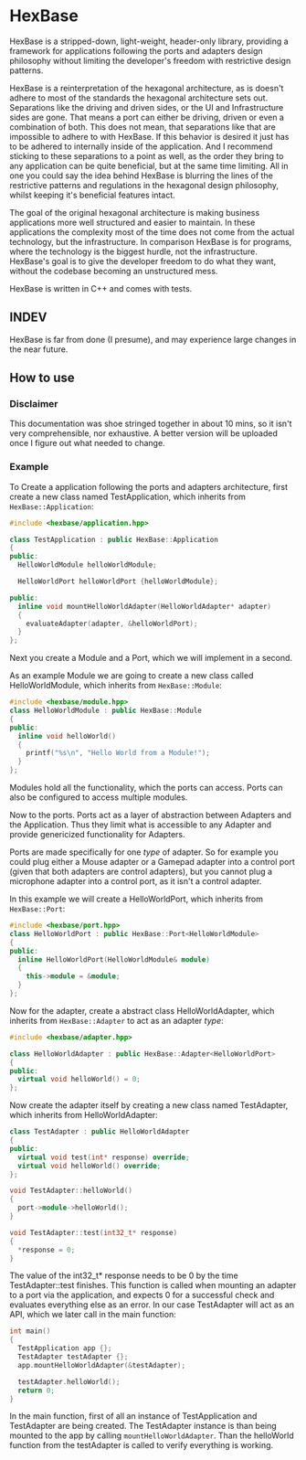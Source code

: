 # HexBase
HexBase is a stripped-down, light-weight, header-only library, providing a framework for applications following the ports and adapters design philosophy without limiting the developer's freedom with restrictive design patterns.

HexBase is a reinterpretation of the hexagonal architecture, as is doesn't adhere to most of the standards the hexagonal architecture sets out.
Separations like the driving and driven sides, or the UI and Infrastructure sides are gone.
That means a port can either be driving, driven or even a combination of both.
This does not mean, that separations like that are impossible to adhere to with HexBase.
If this behavior is desired it just has to be adhered to internally inside of the application.
And I recommend sticking to these separations to a point as well, as the order they bring to any application can be quite beneficial, but at the same time limiting.
All in one you could say the idea behind HexBase is blurring the lines of the restrictive patterns and regulations in the hexagonal design philosophy, whilst keeping it's beneficial features intact.

The goal of the original hexagonal architecture is making business applications more well structured and easier to maintain.
In these applications the complexity most of the time does not come from the actual technology, but the infrastructure.
In comparison HexBase is for programs, where the technology is the biggest hurdle, not the infrastructure.
HexBase's goal is to give the developer freedom to do what they want, without the codebase becoming an unstructured mess.

HexBase is written in C++ and comes with tests.

## INDEV
HexBase is far from done (I presume), and may experience large changes in the near future.

## How to use
### Disclaimer
This documentation was shoe stringed together in about 10 mins, so it isn't very comprehensible, nor exhaustive. A better version will be uploaded once I figure out what needed to change.
### Example
To Create a application following the ports and adapters architecture, first create a new class named TestApplication, which inherits from `HexBase::Application`:
```c++
#include <hexbase/application.hpp>

class TestApplication : public HexBase::Application
{
public:
  HelloWorldModule helloWorldModule;

  HelloWorldPort helloWorldPort {helloWorldModule};

public:
  inline void mountHelloWorldAdapter(HelloWorldAdapter* adapter)
  {
    evaluateAdapter(adapter, &helloWorldPort);
  }
};
```
Next you create a Module and a Port, which we will implement in a second.

As an example Module we are going to create a new class called HelloWorldModule, which inherits from `HexBase::Module`:
```c++
#include <hexbase/module.hpp>
class HelloWorldModule : public HexBase::Module
{
public:
  inline void helloWorld()
  {
    printf("%s\n", "Hello World from a Module!");
  }
};
```
Modules hold all the functionality, which the ports can access. Ports can also be configured to access multiple modules.

Now to the ports. Ports act as a layer of abstraction between Adapters and the Application.
Thus they limit what is accessible to any Adapter and provide genericized functionality for Adapters.

Ports are made specifically for one _type_ of adapter.
So for example you could plug either a Mouse adapter or a Gamepad adapter into a control port (given that both adapters are control adapters), but you cannot plug a microphone adapter into a control port, as it isn't a control adapter.

In this example we will create a HelloWorldPort, which inherits from `HexBase::Port`:
```c++
#include <hexbase/port.hpp>
class HelloWorldPort : public HexBase::Port<HelloWorldModule>
{
public:
  inline HelloWorldPort(HelloWorldModule& module)
  {
    this->module = &module;
  }
};
```

Now for the adapter, create a abstract class HelloWorldAdapter, which inherits from `HexBase::Adapter` to act as an adapter _type_:
```c++
#include <hexbase/adapter.hpp>

class HelloWorldAdapter : public HexBase::Adapter<HelloWorldPort>
{
public:
  virtual void helloWorld() = 0;
};
```

Now create the adapter itself by creating a new class named TestAdapter, which inherits from HelloWorldAdapter:
```c++
class TestAdapter : public HelloWorldAdapter
{
public:
  virtual void test(int* response) override;
  virtual void helloWorld() override;
};

void TestAdapter::helloWorld()
{
  port->module->helloWorld();
}

void TestAdapter::test(int32_t* response)
{
  *response = 0;
}
```
The value of the int32_t* response needs to be 0 by the time TestAdapter::test finishes.
This function is called when mounting an adapter to a port via the application, and expects 0 for a successful check and evaluates everything else as an error.
In our case TestAdapter will act as an API, which we later call in the main function:
```c++
int main()
{
  TestApplication app {};
  TestAdapter testAdapter {};
  app.mountHelloWorldAdapter(&testAdapter);

  testAdapter.helloWorld();
  return 0;
}
```
In the main function, first of all an instance of TestApplication and TestAdapter are being created.
The TestAdapter instance is than being mounted to the app by calling `mountHelloWorldAdapter`.
Than the helloWorld function from the testAdapter is called to verify everything is working.
